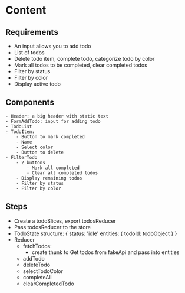 # Content

## Requirements

- An input allows you to add todo
- List of todos
- Delete todo item, complete todo, categorize todo by color
- Mark all todos to be completed, clear completed todos
- Filter by status
- Filter by color
- Display active todo

## Components

    - Header: a big header with static text
    - FormAddTodo: input for adding todo
    - TodoList
    - TodoItem:
        - Button to mark completed
        - Name
        - Select color
        - Button to delete
    - FilterTodo
        - 2 buttons
            - Mark all completed
            - Clear all completed todos
        - Display remaining todos
        - Filter by status
        - Filter by color

## Steps

- Create a todoSlices, export todosReducer
- Pass todosReducer to the store
- TodoState structure: {
    status: 'idle'
    entities: {
        todoId: todoObject
    }
}
- Reducer
  - fetchTodos:
    - create thunk to Get todos from fakeApi and pass into entities
  - addTodo
  - deleteTodo
  - selectTodoColor
  - completeAll
  - clearCompletedTodo

